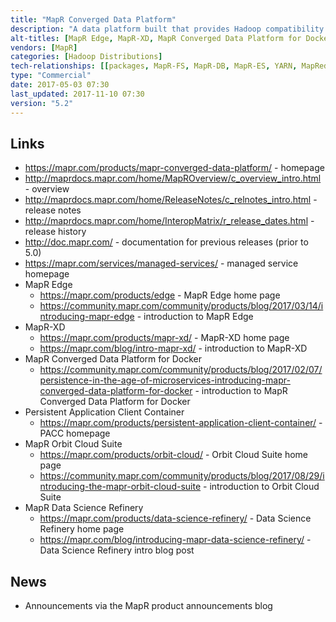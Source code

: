 ```yaml
---
title: "MapR Converged Data Platform"
description: "A data platform built that provides Hadoop compatibility (via YARN and the MapR-FS HDFS compatible API), NoSQL and streaming data storage via MapR-DB and MapR-ES, and a bundle of open source Hadoop projects via the MapR Ecosystem Pack.  Comes with an installer (MapR Installer), a web based user interface for management (MapR Control System), and a monitoring and alerting solution (MapR Monitoring).  Available as a free community edition (which excludes some enterprise features such as snapshots, high availability, disaster recovery and replication), a full commercial edition, and as MapR Edge (a small footprint edition that can run on low power and embedded hardware close to data sources to perform initial data filtering and processing before forwarding data on to a central cluster via MapR replication), MapR-XD (an edition that focuses on MapR-FS plus the Orbit Cloud Suite to provide web scale file and container storage), and MapR Converged Data Platform for Docker (a marketing name for using the Converged Data Platform as persistent storage for docker containers).  Supports a number of add-ons, including the Persistent Application Client Container (PACC, a docker image containing the client libraries required to connect to a MapR Converged Data Platform), MapR Orbit Cloud Suite (which adds support for deployment of cloud infrastructure along with MapR, integration with cloud object stores, plus mirroring and replication, with support for multi-tenancy, object tiering and OpenStack integration announced) and MapR Data Science Refinery (a docker based analytics notebook powered by Apache Zeppelin that fully integrates with the MapR Converged Data Platform).  Supports deployment in the cloud (AWS and Azure), and is available as a managed service. First released as MapR v1.0 in 2010"
alt-titles: [MapR Edge, MapR-XD, MapR Converged Data Platform for Docker]
vendors: [MapR]
categories: [Hadoop Distributions]
tech-relationships: [[packages, MapR-FS, MapR-DB, MapR-ES, YARN, MapReduce, ZooKeeper, MapR Ecosystem Pack], [manageable via, MapR Installer, MapR Control System, MapR Monitoring], [add ons, Persistent Application Client Container, MapR Orbit Cloud Suite, MapR Data Science Refinery]]
type: "Commercial"
date: 2017-05-03 07:30
last_updated: 2017-11-10 07:30
version: "5.2"
---
```

## Links

* <https://mapr.com/products/mapr-converged-data-platform/> - homepage
* <http://maprdocs.mapr.com/home/MapROverview/c_overview_intro.html> - overview
* <http://maprdocs.mapr.com/home/ReleaseNotes/c_relnotes_intro.html> - release notes
* <http://maprdocs.mapr.com/home/InteropMatrix/r_release_dates.html> - release history
* <http://doc.mapr.com/> - documentation for previous releases (prior to 5.0)
* <https://mapr.com/services/managed-services/> - managed service homepage
* MapR Edge
  * <https://mapr.com/products/edge> - MapR Edge home page
  * <https://community.mapr.com/community/products/blog/2017/03/14/introducing-mapr-edge> - introduction to MapR Edge
* MapR-XD
  * <https://mapr.com/products/mapr-xd/> - MapR-XD home page
  * <https://mapr.com/blog/intro-mapr-xd/> - introduction to MapR-XD
* MapR Converged Data Platform for Docker
  * <https://community.mapr.com/community/products/blog/2017/02/07/persistence-in-the-age-of-microservices-introducing-mapr-converged-data-platform-for-docker> - introduction to MapR Converged Data Platform for Docker
* Persistent Application Client Container
  * <https://mapr.com/products/persistent-application-client-container/> - PACC homepage
* MapR Orbit Cloud Suite
  * <https://mapr.com/products/orbit-cloud/> - Orbit Cloud Suite home page
  * <https://community.mapr.com/community/products/blog/2017/08/29/introducing-the-mapr-orbit-cloud-suite> - introduction to Orbit Cloud Suite
* MapR Data Science Refinery
  * <https://mapr.com/products/data-science-refinery/> - Data Science Refinery home page
  * <https://mapr.com/blog/introducing-mapr-data-science-refinery/> - Data Science Refinery intro blog post

## News

* Announcements via the MapR product announcements blog